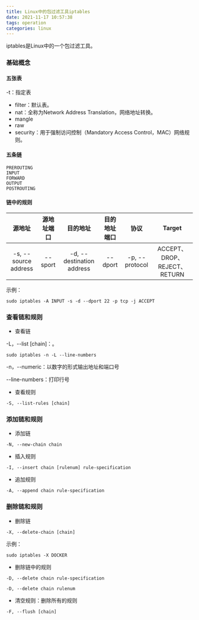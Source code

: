```yaml
---
title: Linux中的包过滤工具iptables
date: 2021-11-17 10:57:38
tags: operation
categories: linux
---
```


iptables是Linux中的一个包过滤工具。

<!--more-->

### 基础概念

#### 五张表

-t：指定表

* filter：默认表。
* nat：全称为Network Address Translation，网络地址转换。
* mangle
* raw
* security：用于强制访问控制（Mandatory Access Control，MAC）网络规则。

#### 五条链

```shell
PREROUTING
INPUT
FORWARD
OUTPUT
POSTROUTING
```

#### 链中的规则

|        源地址        | 源地址端口 |         目的地址          | 目的地址端口 |      协议      |            Target            |
| :------------------: | :--------: | :-----------------------: | :----------: | :------------: | :--------------------------: |
| -s, --source address |  --sport   | -d, --destination address |   --dport    | -p, --protocol | ACCEPT、DROP、REJECT、RETURN |

示例：

```shell
sudo iptables -A INPUT -s -d --dport 22 -p tcp -j ACCEPT
```

### 查看链和规则

* 查看链

-L，--list [chain]：。

```shell
sudo iptables -n -L --line-numbers
```

-n，--numeric：以数字的形式输出地址和端口号

--line-numbers：打印行号

* 查看规则

```shell
-S, --list-rules [chain]
```

### 添加链和规则

* 添加链

```shell
-N, --new-chain chain
```

* 插入规则

```shell
-I, --insert chain [rulenum] rule-specification
```

* 追加规则

```shell
-A, --append chain rule-specification
```

### 删除链和规则

* 删除链

```shell
-X, --delete-chain [chain]
```

示例：

```shell
sudo iptables -X DOCKER
```

* 删除链中的规则

```shell
-D, --delete chain rule-specification

-D, --delete chain rulenum
```

* 清空规则：删除所有的规则

```shell
-F, --flush [chain]
```



